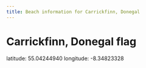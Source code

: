 ```yaml
---
title: Beach information for Carrickfinn, Donegal
---
```

# Carrickfinn, Donegal <span class="material-icons blue-flag">flag</span>

<div class="location-info">latitude: 55.04244940 longitude: -8.34823328</div>
<div id="met-eireann-warnings" onload="get_met_eireann_warnings(EI06)"></div>
<div></div>